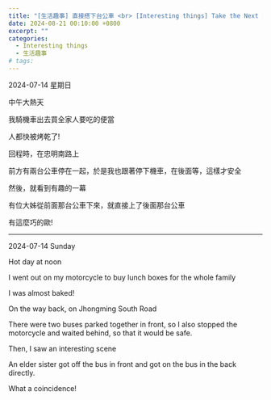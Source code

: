 ```yaml
---
title: "[生活趣事] 直接搭下台公車 <br> [Interesting things] Take the Next Bus Directly"
date: 2024-08-21 00:10:00 +0800
excerpt: ""
categories:
  - Interesting things
  - 生活趣事
# tags:
---
```


2024-07-14 星期日

中午大熱天

我騎機車出去買全家人要吃的便當

人都快被烤乾了!

回程時，在忠明南路上

前方有兩台公車停在一起，於是我也跟著停下機車，在後面等，這樣才安全

然後，就看到有趣的一幕

有位大姊從前面那台公車下來，就直接上了後面那台公車

有這麼巧的歐!

<!--
FB: https://www.facebook.com/share/p/o8Mteg2AY1QMh5VA/
-->

---

2024-07-14 Sunday

Hot day at noon

I went out on my motorcycle to buy lunch boxes for the whole family

I was almost baked!

On the way back, on Jhongming South Road

There were two buses parked together in front, so I also stopped the motorcycle and waited behind, so that it would be safe.

Then, I saw an interesting scene

An elder sister got off the bus in front and got on the bus in the back directly.

What a coincidence!
